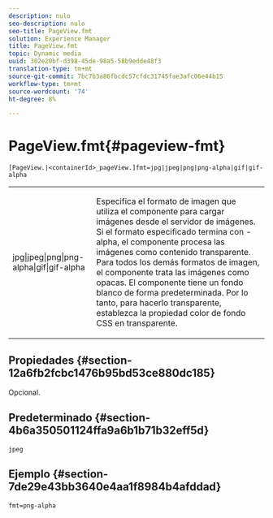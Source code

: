 ```yaml
---
description: nulo
seo-description: nulo
seo-title: PageView.fmt
solution: Experience Manager
title: PageView.fmt
topic: Dynamic media
uuid: 302e20bf-d398-45de-98a5-58b9edde48f3
translation-type: tm+mt
source-git-commit: 7bc7b3a86fbcdc57cfdc31745fae3afc06e44b15
workflow-type: tm+mt
source-wordcount: '74'
ht-degree: 8%

---
```



# PageView.fmt{#pageview-fmt}

`[PageView.|<containerId>_pageView.]fmt=jpg|jpeg|png|png-alpha|gif|gif-alpha`

<table id="table_8629FDB399124A57B8026E46687D0BC2"> 
 <tbody> 
  <tr> 
   <td colname="col1"> <p> <span class="codeph"> jpg|jpeg|png|png-alpha|gif|gif-alpha</span> </p> </td> 
   <td colname="col2"> <p> Especifica el formato de imagen que utiliza el componente para cargar imágenes desde el servidor de imágenes. Si el formato especificado termina con <span class="codeph"> -alpha</span>, el componente procesa las imágenes como contenido transparente. Para todos los demás formatos de imagen, el componente trata las imágenes como opacas. El componente tiene un fondo blanco de forma predeterminada. Por lo tanto, para hacerlo transparente, establezca la propiedad <span class="codeph"> color de fondo</span> CSS en <span class="codeph"> transparente</span>. </p> </td> 
  </tr> 
 </tbody> 
</table>

## Propiedades {#section-12a6fb2fcbc1476b95bd53ce880dc185}

Opcional.

## Predeterminado {#section-4b6a350501124ffa9a6b1b71b32eff5d}

`jpeg`

## Ejemplo {#section-7de29e43bb3640e4aa1f8984b4afddad}

`fmt=png-alpha`
